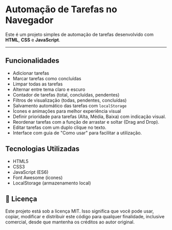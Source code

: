 ﻿# Automação de Tarefas no Navegador

Este é um projeto simples de automação de tarefas desenvolvido com **HTML**, **CSS** e **JavaScript**.

---

##  Funcionalidades

-  Adicionar tarefas
-  Marcar tarefas como concluídas
-  Limpar todas as tarefas
-  Alternar entre tema claro e escuro
-  Contador de tarefas (total, concluídas, pendentes)
-  Filtros de visualização (todas, pendentes, concluídas)
-  Salvamento automático das tarefas com `localStorage`
- Ícones e animações para melhor experiência visual
- Definir prioridade para tarefas (Alta, Média, Baixa) com indicação visual.
- Reordenar tarefas com a função de arrastar e soltar (Drag and Drop).
- Editar tarefas com um duplo clique no texto.
- Interface com guia de "Como usar" para facilitar a utilização.


## Tecnologias Utilizadas

- HTML5
- CSS3
- JavaScript (ES6)
- Font Awesome (ícones)
- LocalStorage (armazenamento local)

## 📄 Licença


Este projeto está sob a licença MIT. Isso significa que você pode usar, copiar, modificar e distribuir este código para qualquer finalidade, inclusive comercial, desde que mantenha os créditos ao autor original.
